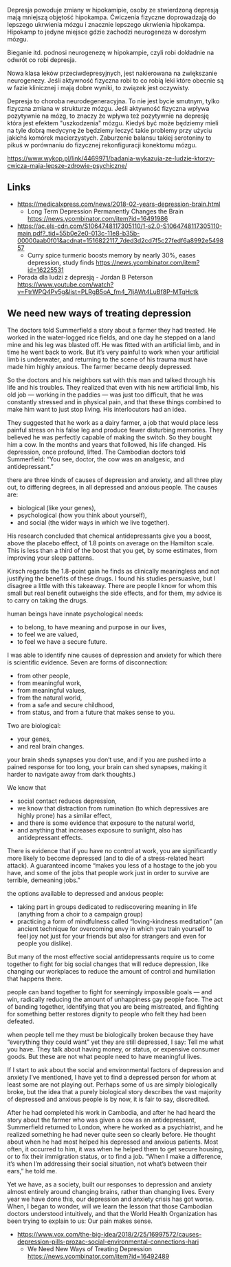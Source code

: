 Depresja powoduje zmiany w hipokamipie, osoby ze stwierdzoną depresją mają mniejszą objętość hipokampa. Ćwiczenia fizyczne doprowadzają do lepszego ukrwienia mózgu i znacznie lepszego ukrwienia hipokampa. Hipokamp to jedyne miejsce gdzie zachodzi neurogeneza w dorosłym mózgu.

Bieganie itd. podnosi neurogenezę w hipokampie, czyli robi dokładnie na odwrót co robi depresja.

Nowa klasa leków przeciwdepresyjnych, jest nakierowana na zwiększanie neurogenezy. Jeśli aktywność fizyczna robi to co robią leki które obecnie są w fazie klinicznej i mają dobre wyniki, to związek jest oczywisty.

Depresja to choroba neurodegeneracyjna. To nie jest bycie smutnym, tylko fizyczna zmiana w strukturze mózgu. Jeśli aktywność fizyczna wpływa pozytywnie na mózg, to znaczy że wpływa też pozytywnie na depresję która jest efektem "uszkodzenia" mózgu. Kiedyś być może będziemy mieli na tyle dobrą medycynę że będziemy leczyć takie problemy przy użyciu jakichś komórek macierzystych. Zaburzenie balansu takiej serotoniny to pikuś w porównaniu do fizycznej rekonfiguracji konektomu mózgu.

https://www.wykop.pl/link/4469971/badania-wykazuja-ze-ludzie-ktorzy-cwicza-maja-lepsze-zdrowie-psychiczne/

## Links

- https://medicalxpress.com/news/2018-02-years-depression-brain.html
  - Long Term Depression Permanently Changes the Brain https://news.ycombinator.com/item?id=16491986
- https://ac.els-cdn.com/S1064748117305110/1-s2.0-S1064748117305110-main.pdf?_tid=55b0e2e0-013c-11e8-b35b-00000aab0f01&acdnat=1516822117_7ded3d2cd7f5c27fedf6a8992e549857
  - Curry spice turmeric boosts memory by nearly 30%, eases depression, study finds https://news.ycombinator.com/item?id=16225531
- Porada dla ludzi z depresją - Jordan B Peterson https://www.youtube.com/watch?v=FtrWPQ4Pv5g&list=PLRgB5oA_fm4_7IjAWt4LuBf8P-MTqHctk

## We need new ways of treating depression

The doctors told Summerfield a story about a farmer they had treated. He worked in the water-logged rice fields, and one day he stepped on a land mine and his leg was blasted off. He was fitted with an artificial limb, and in time he went back to work. But it’s very painful to work when your artificial limb is underwater, and returning to the scene of his trauma must have made him highly anxious. The farmer became deeply depressed.

So the doctors and his neighbors sat with this man and talked through his life and his troubles. They realized that even with his new artificial limb, his old job — working in the paddies — was just too difficult, that he was constantly stressed and in physical pain, and that these things combined to make him want to just stop living. His interlocutors had an idea.

They suggested that he work as a dairy farmer, a job that would place less painful stress on his false leg and produce fewer disturbing memories. They believed he was perfectly capable of making the switch. So they bought him a cow. In the months and years that followed, his life changed. His depression, once profound, lifted. The Cambodian doctors told Summerfield: “You see, doctor, the cow was an analgesic, and antidepressant.”

there are three kinds of causes of depression and anxiety, and all three play out, to differing degrees, in all depressed and anxious people. The causes are:
- biological (like your genes),
- psychological (how you think about yourself),
- and social (the wider ways in which we live together).

His research concluded that chemical antidepressants give you a boost, above the placebo effect, of 1.8 points on average on the Hamilton scale. This is less than a third of the boost that you get, by some estimates, from improving your sleep patterns.

Kirsch regards the 1.8-point gain he finds as clinically meaningless and not justifying the benefits of these drugs. I found his studies persuasive, but I disagree a little with this takeaway. There are people I know for whom this small but real benefit outweighs the side effects, and for them, my advice is to carry on taking the drugs.

human beings have innate psychological needs:
- to belong, to have meaning and purpose in our lives,
- to feel we are valued,
- to feel we have a secure future.

I was able to identify nine causes of depression and anxiety for which there is scientific evidence. Seven are forms of disconnection:
- from other people,
- from meaningful work,
- from meaningful values,
- from the natural world,
- from a safe and secure childhood,
- from status, and from a future that makes sense to you.

Two are biological:
- your genes,
- and real brain changes.

your brain sheds synapses you don’t use, and if you are pushed into a pained response for too long, your brain can shed synapses, making it harder to navigate away from dark thoughts.)

We know that
- social contact reduces depression,
- we know that distraction from rumination (to which depressives are highly prone) has a similar effect, 
- and there is some evidence that exposure to the natural world,
- and anything that increases exposure to sunlight, also has antidepressant effects.

There is evidence that if you have no control at work, you are significantly more likely to become depressed (and to die of a stress-related heart attack). A guaranteed income “makes you less of a hostage to the job you have, and some of the jobs that people work just in order to survive are terrible, demeaning jobs.”

the options available to depressed and anxious people:
- taking part in groups dedicated to rediscovering meaning in life (anything from a choir to a campaign group)
- practicing a form of mindfulness called “loving-kindness meditation” (an ancient technique for overcoming envy in which you train yourself to feel joy not just for your friends but also for strangers and even for people you dislike).

But many of the most effective social antidepressants require us to come together to fight for big social changes that will reduce depression, like changing our workplaces to reduce the amount of control and humiliation that happens there.

people can band together to fight for seemingly impossible goals — and win, radically reducing the amount of unhappiness gay people face. The act of banding together, identifying that you are being mistreated, and fighting for something better restores dignity to people who felt they had been defeated.

when people tell me they must be biologically broken because they have “everything they could want” yet they are still depressed, I say: Tell me what you have. They talk about having money, or status, or expensive consumer goods. But these are not what people need to have meaningful lives.

If I start to ask about the social and environmental factors of depression and anxiety I’ve mentioned, I have yet to find a depressed person for whom at least some are not playing out. Perhaps some of us are simply biologically broke, but the idea that a purely biological story describes the vast majority of depressed and anxious people is by now, it is fair to say, discredited.

After he had completed his work in Cambodia, and after he had heard the story about the farmer who was given a cow as an antidepressant, Summerfield returned to London, where he worked as a psychiatrist, and he realized something he had never quite seen so clearly before. He thought about when he had most helped his depressed and anxious patients. Most often, it occurred to him, it was when he helped them to get secure housing, or to fix their immigration status, or to find a job. “When I make a difference, it’s when I’m addressing their social situation, not what’s between their ears,” he told me.

Yet we have, as a society, built our responses to depression and anxiety almost entirely around changing brains, rather than changing lives. Every year we have done this, our depression and anxiety crisis has got worse. When, I began to wonder, will we learn the lesson that those Cambodian doctors understood intuitively, and that the World Health Organization has been trying to explain to us: Our pain makes sense.
- https://www.vox.com/the-big-idea/2018/2/25/16997572/causes-depression-pills-prozac-social-environmental-connections-hari
  - We Need New Ways of Treating Depression https://news.ycombinator.com/item?id=16492489
